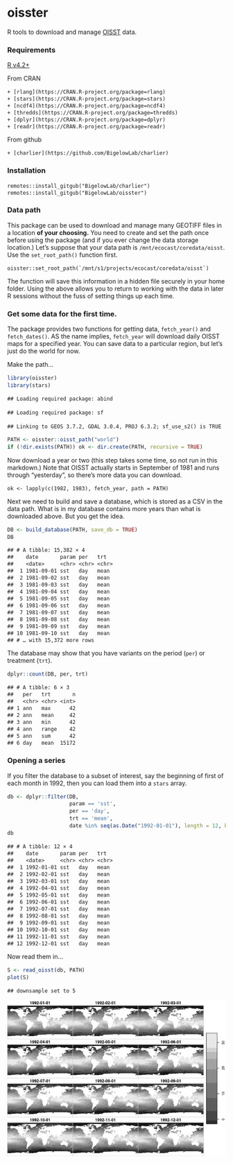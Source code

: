 oisster
================

R tools to download and manage
[OISST](https://psl.noaa.gov/data/gridded/data.noaa.oisst.v2.highres.html)
data.

### Requirements

[R v4.2+](https://www.r-project.org/)

From CRAN

    + [rlang](https://CRAN.R-project.org/package=rlang)
    + [stars](https://CRAN.R-project.org/package=stars)
    + [ncdf4](https://CRAN.R-project.org/package=ncdf4)
    + [thredds](https://CRAN.R-project.org/package=thredds)
    + [dplyr](https://CRAN.R-project.org/package=dplyr)
    + [readr](https://CRAN.R-project.org/package=readr)

From github

    + [charlier](https://github.com/BigelowLab/charlier)

### Installation

    remotes::install_gitgub("BigelowLab/charlier")
    remotes::install_gitgub("BigelowLab/oisster")

### Data path

This package can be used to download and manage many GEOTIFF files in a
location **of your choosing.** You need to create and set the path once
before using the package (and if you ever change the data storage
location.) Let’s suppose that your data path is
`/mnt/ecocast/coredata/oisst`. Use the `set_root_path()` function first.

    oisster::set_root_path(`/mnt/s1/projects/ecocast/coredata/oisst`)

The function will save this information in a hidden file securely in
your home folder. Using the above allows you to return to working with
the data in later R sessions without the fuss of setting things up each
time.

### Get some data for the first time.

The package provides two functions for getting data, `fetch_year()` and
`fetch_dates()`. AS the name implies, `fetch_year` will download daily
OISST maps for a specified year. You can save data to a particular
region, but let’s just do the world for now.

Make the path…

``` r
library(oisster)
library(stars)
```

    ## Loading required package: abind

    ## Loading required package: sf

    ## Linking to GEOS 3.7.2, GDAL 3.0.4, PROJ 6.3.2; sf_use_s2() is TRUE

``` r
PATH <- oisster::oisst_path("world")
if (!dir.exists(PATH)) ok <- dir.create(PATH, recursive = TRUE)
```

Now download a year or two (this step takes some time, so not run in
this markdown.) Note that OISST actually starts in September of 1981 and
runs through “yesterday”, so there’s more data you can download.

    ok <- lapply(c(1982, 1983), fetch_year, path = PATH)

Next we need to build and save a database, which is stored as a CSV in
the data path. What is in my database contains more years than what is
downloaded above. But you get the idea.

``` r
DB <- build_database(PATH, save_db = TRUE)
DB
```

    ## # A tibble: 15,382 × 4
    ##    date       param per   trt  
    ##    <date>     <chr> <chr> <chr>
    ##  1 1981-09-01 sst   day   mean 
    ##  2 1981-09-02 sst   day   mean 
    ##  3 1981-09-03 sst   day   mean 
    ##  4 1981-09-04 sst   day   mean 
    ##  5 1981-09-05 sst   day   mean 
    ##  6 1981-09-06 sst   day   mean 
    ##  7 1981-09-07 sst   day   mean 
    ##  8 1981-09-08 sst   day   mean 
    ##  9 1981-09-09 sst   day   mean 
    ## 10 1981-09-10 sst   day   mean 
    ## # … with 15,372 more rows

The database may show that you have variants on the period (`per`) or
treatment (`trt`).

``` r
dplyr::count(DB, per, trt)
```

    ## # A tibble: 6 × 3
    ##   per   trt       n
    ##   <chr> <chr> <int>
    ## 1 ann   max      42
    ## 2 ann   mean     42
    ## 3 ann   min      42
    ## 4 ann   range    42
    ## 5 ann   sum      42
    ## 6 day   mean  15172

### Opening a series

If you filter the database to a subset of interest, say the beginning of
first of each month in 1992, then you can load them into a `stars`
array.

``` r
db <- dplyr::filter(DB,
                    param == 'sst',
                    per == 'day',
                    trt == 'mean',
                    date %in% seq(as.Date("1992-01-01"), length = 12, by = "month"))
db
```

    ## # A tibble: 12 × 4
    ##    date       param per   trt  
    ##    <date>     <chr> <chr> <chr>
    ##  1 1992-01-01 sst   day   mean 
    ##  2 1992-02-01 sst   day   mean 
    ##  3 1992-03-01 sst   day   mean 
    ##  4 1992-04-01 sst   day   mean 
    ##  5 1992-05-01 sst   day   mean 
    ##  6 1992-06-01 sst   day   mean 
    ##  7 1992-07-01 sst   day   mean 
    ##  8 1992-08-01 sst   day   mean 
    ##  9 1992-09-01 sst   day   mean 
    ## 10 1992-10-01 sst   day   mean 
    ## 11 1992-11-01 sst   day   mean 
    ## 12 1992-12-01 sst   day   mean

Now read them in…

``` r
S <- read_oisst(db, PATH)
plot(S)
```

    ## downsample set to 5

![](README_files/figure-gfm/unnamed-chunk-5-1.png)<!-- -->
